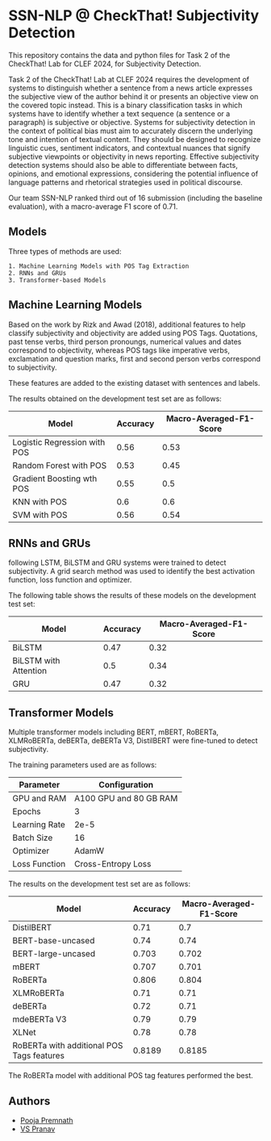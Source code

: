 
# SSN-NLP @ CheckThat! Subjectivity Detection

This repository contains the data and python files for Task 2 of the CheckThat! Lab for CLEF 2024, for Subjectivity Detection. 

Task 2 of the CheckThat! Lab at CLEF 2024 requires the development of systems to distinguish whether a sentence from a news article expresses the subjective view of the author behind it or presents an objective view on the covered topic instead. This is a binary classification tasks in which systems have to identify whether a text sequence (a sentence or a paragraph) is subjective or objective.
Systems for subjectivity detection in the context of political bias must aim to accurately discern the underlying tone and intention of textual content. They should be designed to recognize linguistic cues, sentiment indicators, and contextual nuances that signify subjective viewpoints or objectivity in news reporting. Effective subjectivity detection systems should also be able to differentiate between facts, opinions, and emotional expressions, considering the potential influence of language patterns and rhetorical strategies used in political discourse.


Our team SSN-NLP ranked third out of 16 submission (including the baseline evaluation), with a macro-average F1 score of 0.71. 



## Models

Three types of methods are used:

    1. Machine Learning Models with POS Tag Extraction
    2. RNNs and GRUs
    3. Transformer-based Models
## Machine Learning Models

Based on the work by Rizk and Awad (2018), additional features to help classify subjectivity and objectivity are added using POS Tags. Quotations, past tense verbs, third person pronoungs, numerical values and dates correspond to objectivity, whereas POS tags like imperative verbs, exclamation and question marks, first and second person verbs correspond to subjectivity.

These features are added to the existing dataset with sentences and labels. 

The results obtained on the development test set are as follows:

| Model                        | Accuracy | Macro-Averaged-F1-Score |
|------------------------------|----------|-------------------------|
| Logistic Regression with POS | 0.56     | 0.53                    |
| Random Forest with POS       | 0.53     | 0.45                    |
| Gradient Boosting wth POS    | 0.55     | 0.5                     |
| KNN with POS                 | 0.6      | 0.6                     |
| SVM with POS                 | 0.56     | 0.54                    |








## RNNs and GRUs

following LSTM, BiLSTM and GRU systems were trained to detect subjectivity. A grid search method was used to identify the best activation function, loss function and optimizer.

The following table shows the results of these models on the development test set:

|     Model                    |     Accuracy    |     Macro-Averaged-F1-Score    |
|------------------------------|-----------------|--------------------------------|
|     BiLSTM                   |     0.47        |     0.32                       |
|     BiLSTM with Attention    |     0.5         |     0.34                       |
|     GRU                      |     0.47        |     0.32                       |




## Transformer Models

Multiple transformer models including BERT, mBERT, RoBERTa, XLMRoBERTa, deBERTa, deBERTa V3, DistilBERT were fine-tuned to detect subjectivity. 

The training parameters used are as follows:

| Parameter            | Configuration                 |
|----------------------|-------------------------------|
|     GPU and RAM      |     A100 GPU and 80 GB RAM    |
|     Epochs           |     3                         |
|     Learning Rate    |     2e-5                      |
|     Batch Size       |     16                        |
|     Optimizer        |     AdamW                     |
|     Loss Function    |     Cross-Entropy Loss        |



The results on the development test set are as follows:

|     Model                                          |     Accuracy    |     Macro-Averaged-F1-Score    |
|----------------------------------------------------|-----------------|--------------------------------|
|     DistilBERT                                     |     0.71        |     0.7                        |
|     BERT-base-uncased                              |     0.74        |     0.74                       |
|     BERT-large-uncased                             |     0.703       |     0.702                      |
|     mBERT                                          |     0.707       |     0.701                      |
|     RoBERTa                                        |     0.806       |     0.804                      |
|     XLMRoBERTa                                     |     0.71        |     0.71                       |
|     deBERTa                                        |     0.72        |     0.71                       |
|     mdeBERTa   V3                                  |     0.79        |     0.79                       |
|     XLNet                                          |     0.78        |     0.78                       |
|     RoBERTa   with additional POS Tags features    |     0.8189      |     0.8185                     |


The RoBERTa model with additional POS tag features performed the best. 
## Authors


- [Pooja Premnath](https://github.com/PoojaPremnath2003)
- [VS Pranav](https://github.com/vspr14)



